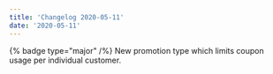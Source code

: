 ```yaml
---
title: 'Changelog 2020-05-11'
date: '2020-05-11'
---
```

{% badge type="major" /%} New promotion type which limits coupon usage per individual customer.
